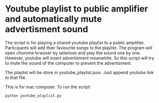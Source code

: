 # Youtube playlist to public amplifier and automatically mute advertisment sound
The script is for playing a shared youtube playlist to a public amplifier. Participants will add their faviourite songs to the playlist. The program will open chorome brwoser by selenium and play the sound one by one. However, youtube will insert advertisment meanwhile. So this script will try to mute the sound of the computer to prevent the advertisment. 

The playlist will be store in youtube_playlist.json. Just append youtube link to that file. 

This is for mac computer. To run the script:
```
python youtube_playlist.py
```
